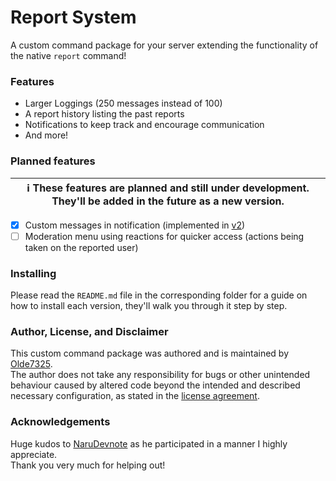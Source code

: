 # Report System
A custom command package for your server extending the functionality of the native `report` command!

### Features
* Larger Loggings (250 messages instead of 100)
* A report history listing the past reports
* Notifications to keep track and encourage communication
* And more!

### Planned features
| ℹ These features are planned and still under development. They'll be added in the future as a new version. |
| --- |

- [x] Custom messages in notification (implemented in [v2](./v2 "version 2"))
- [ ] Moderation menu using reactions for quicker access (actions being taken on the reported user)

### Installing
Please read the `README.md` file in the corresponding folder for a guide on how to install each version, they'll walk you through it step by step.

### Author, License, and Disclaimer
This custom command package was authored and is maintained by [Olde7325](https://github.com/Olde7325 "Olde7325's profile on GitHub").  
The author does not take any responsibility for bugs or other unintended behaviour caused by altered code beyond the intended and described necessary configuration, as stated in the [license agreement](../LICENSE "License").

### Acknowledgements
Huge kudos to [NaruDevnote](https://www.github.com/NaruDevnote "NaruDevnote's profile on GitHub") as he participated in a manner I highly appreciate. <br/>
Thank you very much for helping out!
